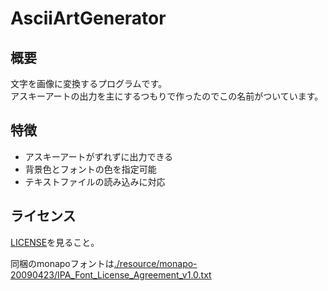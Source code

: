 # AsciiArtGenerator

## 概要
文字を画像に変換するプログラムです。  
アスキーアートの出力を主にするつもりで作ったのでこの名前がついています。

## 特徴
* アスキーアートがずれずに出力できる
* 背景色とフォントの色を指定可能
* テキストファイルの読み込みに対応

## ライセンス
[LICENSE](./LICENSE)を見ること。

同梱のmonapoフォントは[./resource/monapo-20090423/IPA_Font_License_Agreement_v1.0.txt](./resource/monapo-20090423/IPA_Font_License_Agreement_v1.0.txt)